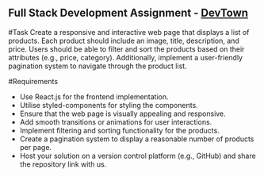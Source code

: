 ## Full Stack Development Assignment - <u>DevTown</u>

#Task
Create a responsive and interactive web page that displays a list of products. Each product should include an image, title, description, and price. Users should be able to filter and sort the products based on their attributes (e.g., price, category). Additionally, implement a user-friendly pagination system to navigate through the product list.

#Requirements
<ul>
    <li>Use React.js for the frontend implementation. </li>
    <li>Utilise styled-components for styling the components.</li>
    <li>Ensure that the web page is visually appealing and responsive.</li>
    <li>Add smooth transitions or animations for user interactions.</li>
    <li>Implement filtering and sorting functionality for the products.</li>
    <li>Create a pagination system to display a reasonable number of products per page.</li>
    <li>Host your solution on a version control platform (e.g., GitHub) and share the repository link with us.</li>
</ul>
